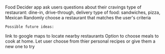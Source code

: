 Food Decider app
	ask users questions about their cravings
		type of restaurant: dine-in, drive-through, delivery
		type of food: sandwiches, pizza, Mexican
	Randomly choose a restaurant that matches the user's criteria

	Possible future ideas:
  link to google maps to locate nearby restaurants
	Option to choose meals to cook at home. Let user choose from thier personal recipes or give them a new one to try
